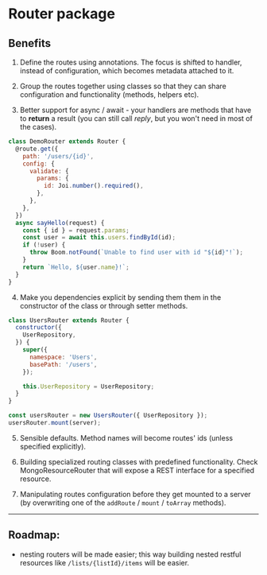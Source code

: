 # Router package

## Benefits
1. Define the routes using annotations. The focus is shifted to handler, instead of configuration, which becomes metadata attached to it.

2. Group the routes together using classes so that they can share configuration and functionality (methods, helpers etc).

3. Better support for async / await - your handlers are methods that have to **return** a result (you can still call *reply*, but you won't need in most of the cases).
```js
class DemoRouter extends Router {
  @route.get({
    path: '/users/{id}',
    config: {
      validate: {
        params: {
          id: Joi.number().required(),
        },
      },
    },
  })
  async sayHello(request) {
    const { id } = request.params;
    const user = await this.users.findById(id);
    if (!user) {
      throw Boom.notFound(`Unable to find user with id "${id}"!`);
    }
    return `Hello, ${user.name}!`;
  }
}
```

4. Make you dependencies explicit by sending them them in the constructor of the class or through setter methods.
```js
class UsersRouter extends Router {
  constructor({
    UserRepository,
  }) {
    super({
      namespace: 'Users',
      basePath: '/users',
    });

    this.UserRepository = UserRepository;
  }
}

const usersRouter = new UsersRouter({ UserRepository });
usersRouter.mount(server);
```

5. Sensible defaults. Method names will become routes' ids (unless specified explicitly).

6. Building specialized routing classes with predefined functionality. Check MongoResourceRouter that will expose a REST interface for a specified resource.

7. Manipulating routes configuration before they get mounted to a server (by overwriting one of the `addRoute` / `mount` / `toArray` methods).

-----------------
## Roadmap:
- nesting routers will be made easier; this way building nested restful resources like `/lists/{listId}/items` will be easier.
